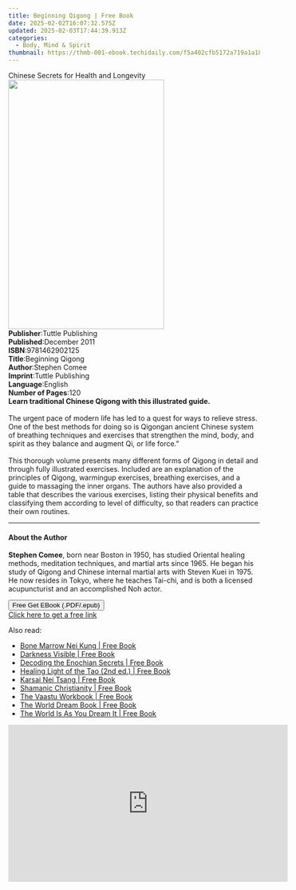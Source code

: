 ```yaml
---
title: Beginning Qigong | Free Book
date: 2025-02-02T16:07:32.575Z
updated: 2025-02-03T17:44:39.913Z
categories:
  - Body, Mind & Spirit
thumbnail: https://thmb-001-ebook.techidaily.com/f5a402cfb5172a719a1a180d48f3d195f2fe2a4d5d5eef76907696d246ca42c8.jpg
---
```

<main id="book-container">
  <div class="flex flex-col">
    <div class="book-brief flex-1 py-6 px-4 sm:p-6 md:py-10 md:px-8">
      <!-- brief-->
      <div class="book-brief-main">
        Chinese Secrets for Health and Longevity
      </div>
    </div>
    <div
      class="book-meta-info flex-1 grid gap-4 col-start-1 col-end-3 row-start-1 sm:mb-6 sm:grid-cols-4 lg:gap-6 lg:col-start-2 lg:row-end-6 lg:row-span-6 lg:mb-0"
    >
      <div
        class="book-meta-info-left place-content-center mt-4 p-4 text-sm leading-6 col-start-2 col-span-2 dark:text-slate-400"
      >
        <img
          class="w-full h-500 object-cover rounded-lg sm:h-255 sm:col-span-2 lg:col-span-full"
          src="https://img-001-ebook.techidaily.com/9cecf7b1f1c2c95f3ac6a1ea36c0aa58a6547028980b021278fd69388b69ef8e.jpg"
          alt=""
          width="312"
          height="500"
        />
      </div>
      <div
        class="book-meta-info-right mt-2 col-start-1 row-start-2 col-span-3 self-center"
      >
        <!-- meta data  -->
        <div class="flex flex-col px-4 md:px-8">
          <div class="flex-1">
            <strong>Publisher</strong>:<span class="px-2"
              >Tuttle Publishing</span
            >
          </div>
          <div class="flex-1">
            <strong>Published</strong>:<span class="px-2">December 2011</span>
          </div>
          <div class="flex-1">
            <strong>ISBN</strong>:<span class="px-2">9781462902125</span>
          </div>
          <div class="flex-1">
            <strong>Title</strong>:<span class="px-2">Beginning Qigong</span>
          </div>
          <div class="flex-1">
            <strong>Author</strong>:<span class="px-2">Stephen Comee</span>
          </div>
          <div class="flex-1">
            <strong>Imprint</strong>:<span class="px-2">Tuttle Publishing</span>
          </div>
          <div class="flex-1">
            <strong>Language</strong>:<span class="px-2">English</span>
          </div>
          <div class="flex-1">
            <strong>Number of Pages</strong>:<span class="px-2">120</span>
          </div>
        </div>
      </div>
    </div>
    <div class="book-description flex-1 py-6 px-4 sm:p-6 md:py-10 md:px-8">
      <div class="book-description-main">
        <div accordion-content="" id="description">
          <b>Learn traditional Chinese Qigong with this illustrated guide.</b
          ><br /><br />The urgent pace of modern life has led to a quest for
          ways to relieve stress. One of the best methods for doing so is
          Qigongan ancient Chinese system of breathing techniques and exercises
          that strengthen the mind, body, and spirit as they balance and augment
          Qi, or life force.”<br /><br />This thorough volume presents many
          different forms of Qigong in detail and through fully illustrated
          exercises. Included are an explanation of the principles of Qigong,
          warmingup exercises, breathing exercises, and a guide to massaging the
          inner organs. The authors have also provided a table that describes
          the various exercises, listing their physical benefits and classifying
          them according to level of difficulty, so that readers can practice
          their own routines.<br />
        </div>
      </div>
    </div>
    <div class="book-excerpts flex-1 py-6 px-4 sm:p-6 md:py-10 md:px-8">
      <!-- excerpts-->
      <div class="book-excerpts-main">
        <hr />
        <h4 class="placeholder placeholder-heading">
          <span>About the Author</span>
        </h4>
        <p>
          <b>Stephen Comee</b>, born near Boston in 1950, has studied Oriental
          healing methods, meditation techniques, and martial arts since 1965.
          He began his study of Qigong and Chinese internal martial arts with
          Steven Kuei in 1975. He now resides in Tokyo, where he teaches
          Tai-chi, and is both a licensed acupuncturist and an accomplished Noh
          actor.
        </p>
      </div>
    </div>
    <div
      class="book-about-author flex-1 py-6 px-4 sm:p-6 md:py-10 md:px-8"
    ></div>
    <div class="book-free-get flex-1 py-6 px-4 sm:p-6 md:py-10 md:px-8">
      <button
        id="btn-free-get"
        class="bg-blue-500 hover:bg-blue-700 text-white font-bold py-2 px-4 rounded"
      >
        Free Get EBook (.PDF/.epub)
      </button>
      <div id="countdown-display" class="px-2 text-lg mt-2"></div>
      <a
        id="free-link"
        class="hidden bg-blue-500 hover:bg-blue-700 text-white font-bold py-2 px-4 rounded"
        href="https://www.ebooks.com/en-us/book/96512018/beginning-qigong/stephen-comee/"
        target="_blank"
        >Click here to get a free link</a
      >
    </div>
    <script>
      let countdownTime = 0;
      let countdownInterval = null;
      document
        .getElementById('btn-free-get')
        .addEventListener('click', startCountdown);
      function startCountdown() {
        countdownTime = new Date().getTime() + 60000 * 3;
        countdownInterval = setInterval(updateCountdown, 1000);
        document.getElementById('btn-free-get').disabled = true;
        document
          .getElementById('btn-free-get')
          .classList.add('bg-gray-500', 'cursor-not-allowed');
      }
      function updateCountdown() {
        let currentTime = new Date().getTime();
        let timeLeft = countdownTime - currentTime;
        let secondsLeft = Math.floor(timeLeft / 1000);
        document.getElementById('countdown-display').innerHTML =
          `Remaining time: ${secondsLeft} seconds.`;
        if (secondsLeft <= 0) {
          clearInterval(countdownInterval);
          document.getElementById('btn-free-get').classList.add('hidden');
          document.getElementById('free-link').classList.remove('hidden');
          document.getElementById('countdown-display').innerHTML = '';
        }
      }
    </script>
  </div>
</main>

<ins class="adsbygoogle"
      style="display:block"
      data-ad-client="ca-pub-7571918770474297"
      data-ad-slot="8358498916"
      data-ad-format="auto"
      data-full-width-responsive="true"></ins>
    

<span class="atpl-alsoreadstyle">Also read:</span>
<div><ul>
<li><a href="https://novels-ebooks.techidaily.com/95782682-9781594778483-bone-marrow-nei-kung/"><u>Bone Marrow Nei Kung | Free Book</u></a></li>
<li><a href="https://novels-ebooks.techidaily.com/95782689-9781594776656-darkness-visible/"><u>Darkness Visible | Free Book</u></a></li>
<li><a href="https://novels-ebooks.techidaily.com/95782688-9781594778568-decoding-the-enochian-secrets/"><u>Decoding the Enochian Secrets | Free Book</u></a></li>
<li><a href="https://novels-ebooks.techidaily.com/95782691-9781594778513-healing-light-of-the-tao-2nd-ed/"><u>Healing Light of the Tao (2nd ed.) | Free Book</u></a></li>
<li><a href="https://novels-ebooks.techidaily.com/95782683-9781594779459-karsai-nei-tsang/"><u>Karsai Nei Tsang | Free Book</u></a></li>
<li><a href="https://novels-ebooks.techidaily.com/95782693-9781594776274-shamanic-christianity/"><u>Shamanic Christianity | Free Book</u></a></li>
<li><a href="https://novels-ebooks.techidaily.com/95782684-9781594777899-the-vaastu-workbook/"><u>The Vaastu Workbook | Free Book</u></a></li>
<li><a href="https://novels-ebooks.techidaily.com/95782692-9781594775567-the-world-dream-book/"><u>The World Dream Book | Free Book</u></a></li>
<li><a href="https://novels-ebooks.techidaily.com/95782694-9781594777233-the-world-is-as-you-dream-it/"><u>The World Is As You Dream It | Free Book</u></a></li>
</ul></div>

<!-- affiliate ads begin -->
<iframe width="560" height="315" src="https://www.youtube.com/embed/gkdZ3A1mock?si=2zeR5GtTU2VujM_w" title="YouTube video player" frameborder="0" allow="accelerometer; autoplay; clipboard-write; encrypted-media; gyroscope; picture-in-picture; web-share" referrerpolicy="strict-origin-when-cross-origin" allowfullscreen></iframe>
<!-- affiliate ads end -->

